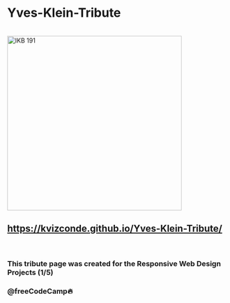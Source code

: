 # Yves-Klein-Tribute

<br>

<img src="https://upload.wikimedia.org/wikipedia/commons/thumb/b/bc/IKB_191.jpg/800px-IKB_191.jpg" alt="IKB 191" width="400px">

## https://kvizconde.github.io/Yves-Klein-Tribute/

<br>

### This tribute page was created for the Responsive Web Design Projects (1/5)
### @freeCodeCamp🔥
